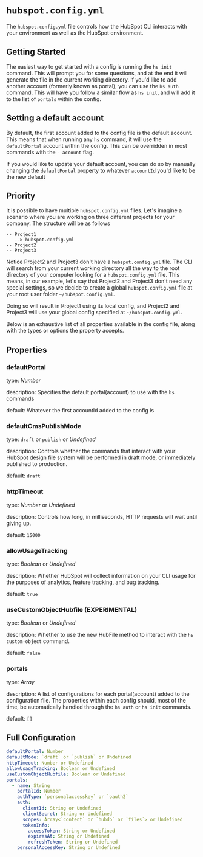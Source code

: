 # `hubspot.config.yml`

The `hubspot.config.yml` file controls how the HubSpot CLI interacts with your environment as well as the HubSpot environment.

## Getting Started

The easiest way to get started with a config is running the `hs init` command. This will prompt you for some questions, and at the end it will generate the file in the current working directory. If you'd like to add another account (formerly known as portal), you can use the `hs auth` command. This will have you follow a similar flow as `hs init`, and will add it to the list of `portals` within the config.

## Setting a default account

By default, the first account added to the config file is the default account. This means that when running any `hs` command, it will use the `defaultPortal` account within the config. This can be overridden in most commands with the `--account` flag.

If you would like to update your default account, you can do so by manually changing the `defaultPortal` property to whatever `accountId` you'd like to be the new default

## Priority

It is possible to have multiple `hubspot.config.yml` files. Let's imagine a scenario where you are working on three different projects for your company. The structure will be as follows

```
-- Project1
   --> hubspot.config.yml
-- Project2
-- Project3
```

Notice Project2 and Project3 don't have a `hubspot.config.yml` file. The CLI will search from your current working directory all the way to the root directory of your computer looking for a `hubspot.config.yml` file. This means, in our example, let's say that Project2 and Project3 don't need any special settings, so we decide to create a global `hubspot.config.yml` file at your root user folder `~/hubspot.config.yml`.

Doing so will result in Project1 using its local config, and Project2 and Project3 will use your global config specified at `~/hubspot.config.yml`.

Below is an exhaustive list of all properties available in the config file, along with the types or options the property accepts.

## Properties

### defaultPortal

type: _Number_

description: Specifies the default portal(account) to use with the `hs` commands

default: Whatever the first accountId added to the config is

### defaultCmsPublishMode

type: `draft` or `publish` or _Undefined_

description: Controls whether the commands that interact with your HubSpot design file system will be performed in draft mode, or immediately published to production.

default: `draft`

### httpTimeout

type: _Number_ or _Undefined_

description: Controls how long, in milliseconds, HTTP requests will wait until giving up.

default: `15000`

### allowUsageTracking

type: _Boolean_ or _Undefined_

description: Whether HubSpot will collect information on your CLI usage for the purposes of analytics, feature tracking, and bug tracking.

default: `true`

### useCustomObjectHubfile (EXPERIMENTAL)

type: _Boolean_ or _Undefined_

description: Whether to use the new HubFile method to interact with the `hs custom-object` command.

default: `false`

### portals

type: _Array_

description: A list of configurations for each portal(account) added to the configuration file. The properties within each config should, most of the time, be automatically handled through the `hs auth` or `hs init` commands.

default: `[]`

## Full Configuration

```yml
defaultPortal: Number
defaultMode: `draft` or `publish` or Undefined
httpTimeout: Number or Undefined
allowUsageTracking: Boolean or Undefined
useCustomObjectHubfile: Boolean or Undefined
portals:
  - name: String
    portalId: Number
    authType: `personalaccesskey` or `oauth2`
    auth:
      clientId: String or Undefined
      clientSecret: String or Undefined
      scopes: Array<`content` or `hubdb` or `files`> or Undefined
      tokenInfo:
        accessToken: String or Undefined
        expiresAt: String or Undefined
        refreshToken: String or Undefined
    personalAccessKey: String or Undefined
```
